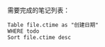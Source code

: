 # 

需要完成的笔记列表：

```dataview
Table file.ctime as "创建日期"
WHERE todo
Sort file.ctime desc
```









